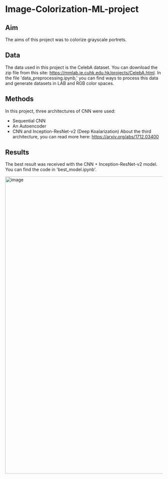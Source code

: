 # Image-Colorization-ML-project

## Aim

The aims of this project was to colorize grayscale portrets.

## Data

The data used in this project is the CelebA dataset. You can download the zip file from this site: https://mmlab.ie.cuhk.edu.hk/projects/CelebA.html. In the file 'data_preprocessing.ipynb,' you can find ways to process this data and generate datasets in LAB and RGB color spaces.

## Methods

In this project, three architectures of CNN were used:
- Sequential CNN
- An Autoencoder
- CNN and Inception-ResNet-v2 (Deep Koalarization)
About the third architecture, you can read more here: https://arxiv.org/abs/1712.03400

## Results
The best result was received with the CNN + Inception-ResNet-v2 model. You can find the code in 'best_model.ipynb'.

<img width="952" alt="image" src="https://github.com/tania5496/Image-Colorization-ML-project-/assets/116711583/7bda0aae-106c-4256-8409-59bc80ea2440">

